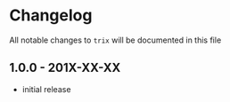 # Changelog

All notable changes to `trix` will be documented in this file

## 1.0.0 - 201X-XX-XX

- initial release
